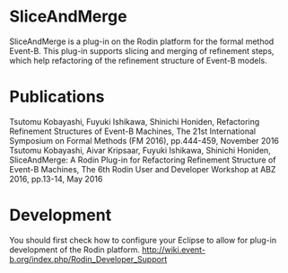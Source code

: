# SliceAndMerge

SliceAndMerge is a plug-in on the Rodin platform for the formal method Event-B. This plug-in supports slicing and merging of refinement steps, which help refactoring of the refinement structure of Event-B models.

# Publications

Tsutomu Kobayashi, Fuyuki Ishikawa, Shinichi Honiden, Refactoring Refinement Structures of Event-B Machines, The 21st International Symposium on Formal Methods (FM 2016), pp.444-459, November 2016
Tsutomu Kobayashi, Aivar Kripsaar, Fuyuki Ishikawa, Shinichi Honiden, SliceAndMerge: A Rodin Plug-in for Refactoring Refinement Structure of Event-B Machines, The 6th Rodin User and Developer Workshop at ABZ 2016, pp.13-14, May 2016

# Development

You should first check how to configure your Eclipse to allow for plug-in development of the Rodin platform.
http://wiki.event-b.org/index.php/Rodin_Developer_Support
